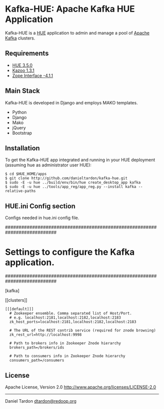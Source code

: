 Kafka-HUE: Apache Kafka HUE Application
=======================================

Kafka-HUE is a [HUE](http://www.gethue.com) application to admin and manage a pool of [Apache Kafka](http://kafka.apache.org/) clusters. 

Requirements
------------
- [HUE 3.5.0](http://www.gethue.com)
- [Kazoo 1.3.1](http://github.com/python-zk/kazoo)
- [Zope Interface -4.1.1](http://pypi.python.org/pypi/zope.interface/4.1.1)


Main Stack
----------
Kafka-HUE is developed in Django and employs MAKO templates.

   * Python 
   * Django 
   * Mako
   * jQuery
   * Bootstrap

Installation
------------
To get the Kafka-HUE app integrated and running in your HUE deployment (assuming hue as administrator user HUE):

    $ cd $HUE_HOME/apps
    $ git clone http://github.com/danieltardon/kafka-hue.git
    $ sudo -E -u hue ../build/env/bin/hue create_desktop_app kafka
    $ sudo -E -u hue ../tools/app_reg/app_reg.py --install kafka --relative-paths

HUE.ini Config section
----------------------
Configs needed in hue.ini config file.

###########################################################################
# Settings to configure the Kafka application.
###########################################################################

[kafka]

   [[clusters]]

    [[[default]]]
      # Zookeeper ensemble. Comma separated list of Host/Port.
      # e.g. localhost:2181,localhost:2182,localhost:2183
      zk_host_ports=localhost:2181,localhost:2182,localhost:2183

      # The URL of the REST contrib service (required for znode browsing)
      zk_rest_url=http://localhost:9998

      # Path to brokers info in Zookeeper Znode hierarchy
      brokers_path=/brokers/ids

      # Path to consumers info in Zookeeper Znode hierarchy
      consumers_path=/consumers

License
-------
Apache License, Version 2.0
http://www.apache.org/licenses/LICENSE-2.0

---
Daniel Tardon <dtardon@redoop.org>
